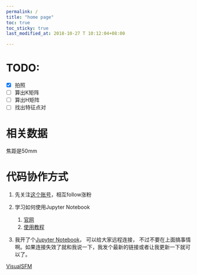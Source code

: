 ```yaml
---
permalink: /
title: "home page"
toc: true
toc_sticky: true
last_modified_at: 2018-10-27 T 10:12:04+08:00

---
```


# TODO:

- [x] 拍照
- [ ] 算出K矩阵
- [ ] 算出H矩阵
- [ ] 找出特征点对

# 相关数据

焦距是50mm

# 代码协作方式

1. 先关注[这个账号](https://github.com/Neutrino3316/)，相互follow涨粉

2. 学习如何使用Jupyter Notebook
   1. [官网](http://jupyter.org/)
   2. [使用教程](https://jupyter-notebook.readthedocs.io/en/latest/ui_components.html)

3. 我开了个[Jupyter Notebook]( http://172.18.34.103:8888/?token=6c3e77496ed885fc3a39c9461a0ee62f891992d825647a56)， 可以给大家远程连接， 不过不要在上面搞事情啊。如果连接失效了就和我说一下，我发个最新的链接或者让我更新一下就可以了。

[VisualSFM](http://ccwu.me/vsfm/)
<!-- 用这个链接： Copy/paste this URL into your browser when you connect for the first time, to login with a token: -->